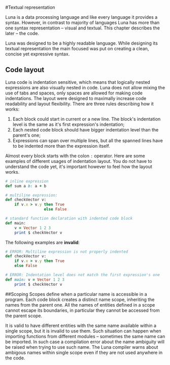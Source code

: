 #Textual representation

Luna is a data processing language and like every language it provides a syntax. However, in contrast to majority of languages Luna has more than one syntax representation – visual and textual. This chapter describes the later – the code.

Luna was designed to be a highly readable language. While designing its textual representation the main focused was put on creating a clean, concise yet expressive syntax.

## Code layout
Luna code is indentation sensitive, which means that logically nested expressions are also visually nested in code. Luna does not allow mixing the use of tabs and spaces, only spaces are allowed for making code indentations. The layout were designed to maximally increase code readability and layout flexibility. There are three rules describing how it works:

1. Each block could start in current or a new line. The block's indentation level is the same as it's first expression's indentation;
2. Each nested code block should have bigger indentation level than the parent's one;
3. Expressions can span over multiple lines, but all the spanned lines have to be indented more than the expression itself.

Almost every block starts with the colon `:` operator. Here are some examples of different usages of indentation layout. You do not have to understand the code yet, it's important however to feel how the layout works.

```ruby
# inline expression
def sum a b: a + b

# multiline expression:
def checkVector v:
    if v.x > v.y then True
                 else False

# standard function declaration with indented code block
def main:
    v = Vector 1 2 3
    print $ checkVector v
```

The following examples are **invalid**:

```ruby
# ERROR: Multiline expression is not properly indented
def checkVector v:
    if v.x > v.y then True
    else False

# ERROR: Indentation level does not match the first expression's one
def main: v = Vector 1 2 3
    print $ checkVector v
```


##Scoping
Scopes define when a particular name is accessible in a program. Each code block creates a distinct name scope, inheriting the names from the parent one. All the names of entities defined in a scope cannot escape its boundaries, in particular they cannot be accessed from the parent scope.

It is valid to have different entities with the same name available within a single scope, but it is invalid to use them. Such situation can happen when importing functions from different modules – sometimes the same name can be imported. In such case a compilation error about the name ambiguity will be raised when trying to use such name. The Luna compiler warns about ambigous names within single scope even if they are not used anywhere in the code.


